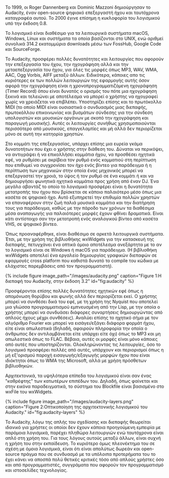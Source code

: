 Το 1999, οι Roger Dannenberg και Dominic Mazzoni δημιούργησαν το Audacity, έναν open-source ψηφιακό επεξεργαστή ήχου και ταυτόχρονα καταγραφέα αυτού. Το 2000 έγινε επίσημη η κυκλοφορία του λογισμικού υπό την έκδοση 0.8.

Το λογισμικό είναι διαθέσιμο για τα λειτουργικά συστήματα macOS, Windows, Linux και συστήματα τα οποία βασίζονται στο UNIX, ενώ αριθμεί συνολικά 314.2 εκατομμύρια downloads μέσω των FossHub, Google Code και SourceForge.

Το Audacity, προσφέρει πολλές δυνατότητες και λειτουργίες που αφορούν την επεξεργασία του ήχου, την ηχογράφηση αλλά και την μεταεπεξεργασία του ήχου, για όλες τις μορφές όπως MP3, WAV, WMA, AAC, Ogg Vorbis, AIFF μεταξύ άλλων. Ειδικότερα, κάποιες απο τις κυριότερες εκ των πολλών λειτουργιών της εφαρμογής αυτής όσον αφορά την ηχογράφηση είναι η χρονοπρογραμματιζόμενη ηχογράφηση (Timer Record) όπου είναι δυνατός ο ορισμός του πότε μια ηχογράφηση ξεκινά και τελειώνει με αποτέλεσμα να μπορεί ο χρήστης να ηχογραφεί χωρίς να χρειάζεται να επιβλέπει. Υποστηρίζει επίσης και το πρωτόκολλο MIDI (το οποίο MIDI είναι ουσιαστικά ο συνδυασμός μιας διεπαφής, πρωτοκόλλου επικοινωνίας και βυσμάτων σύνδεσης για την σύνδεση υπολογιστών και μουσικών οργάνων με σκοπό την ηχογράφηση και παραγωγή μουσικής). Αυτές οι λειτουργίες συνήθως χρησιμοποιούνται περισσότερο από μουσικούς, επαγγελαμτίες και μή αλλά δεν περιορίζεται μόνο σε αυτή την κατηορία χρηστών.

Στο κομμάτι της επεξεργασίας, υπάρχει επίσης μια ευρεία γκάμα δυνατοτήτων που έχει ο χρήστης στην διάθεση του. Δύναται να περικόψει, να αντιγράψει ή να επικολλήσει κομμάτια ήχου, να προσθέσει ηχητικά εφέ, να ρυθμίσει με ακρίβεια τον ρυθμό ενός κομματιού στη περίπτωση που επιθυμεί να συγχρονίσει τον ήχο ενός βίντεο για παράδειγμα ή η περίπτωση των μηχανικών στην οποία ένας μηχανικός μπορεί να επεξεργαστεί την χροιά, το ύψος ή τον ρυθμό σε ένα κομμάτι ή και να δημιουργήσει φωνητικά ηχητικά κομμάτια προς χρήση από έναν DJ. Ένα μεγάλο αβαντάζ το οποίο το λογισμικό προσφέρει είναι η δυνατότητα μετατροπής του ήχου που βρίσκεται σε κάποιο παλαιότερο μέσο όπως μια κασέτα σε ψηφιακό ήχο. Αυτό εξυπηρετεί την επιθυμία πολλών χρηστών να επαναφέρουν στην ζωή παλιά μουσικά κομμάτια και την διατήρηση τους για παράδειγμα, καθώς με την πάροδο των χρόνων τα διαθέσιμα μέσα αναπαγωγής για παλαιότερες μορφές έχουν φθίνει δραματικά. Είναι κάτι αντίστοιχο σαν την μετατροπή ενός αναλογικού βίντεο από κασέτα VHS, σε ψηφιακό βίντεο.

Όπως προαναφέρθηκε, είναι διαθέσιμο σε αρκετά λειτουργικά συστήματα. Έτσι, με την χρήση της βιβλιοθήκης wxWidgets για την κατασκευή της διεπαφής, πετυγχάνει ένα οπτικά όμοιο αποτέλεσμα ανεξάρτητα με το αν το λογισμικό είναι σε Windows ή macOS για παράδειγμα. (Η βιβλιοθήκη wxWidgets αποτελεί ένα εργαλείο δημιουργίας γραφικών διεπαφών σε εφαρμογές cross platform που καθιστά δυνατό το compile του κώδικα με ελάχιστες παρεμβάσεις από τον προγραμματιστή).

{% include figure image_path="/images/audacity.png" caption="Figure 1:Η διεπαφή του Audacity, στην έκδοση 3.2" id="fig:audacity" %}

Προσφέρονται επίσης πολλές δυνατότητες ηχητικών εφέ όπως η απομόνωση θορύβου και φωνής αλλά δεν περιορίζεται εκεί. Ο χρήστης μπορεί να συνθέσει δικά του εφέ, με τη χρήση της Nyquist που αποτελεί μια γλώσσα προγραμματισμού εμπνευσμένη από την Lisp, με την οποία ο χρήστης μπορεί να συνδυάσει διάφορες συναρτήσεις δημιουργώντας από απλούς ήχους μέχρι συνθέσεις). Αναλύει επίσης το ηχητικό σήμα με τον αλγόριθμο Fourier και μπορεί να εισάγει/εξάγει διάφορα φορμάτ ήχου, είτε είναι απωλεστικά (δηλαδή, αφαιρούν πληροφορία την οποία ο άνθρωπος δεν αντιλαμβάνεται είτε υπάρχει είτε όχι) όπως το MP3 και μη απωλεστικά όπως το FLAC. Βέβαια, αυτές οι μορφές είναι μόνο κάποιες από αυτές που υποστηρίζονται. Ολοκληρώνοντας τις λειτουργίες, όσο το λογισμικό προσφέρει πολλές από αυτές, υπάρχουν και περιορισμοί όπως η μή εξ'ορισμού παροχή εισαγωγής/εξαγωγής μορφών ήχου που είναι ιδιόκτητοι όπως το WMA της Microsoft, αλλά με χρήση πρόσθετων βιβλιοθηκών.

Αρχιτεκτονικά, τα υψηλότερα επίπεδα του λογισμικού είναι σαν ένας "καθρέφτης" των κατωτέρων επιπέδων του. Δηλαδή, όπως φαίνεται και στην εικόνα παραδειγματικά, το σύστημα του Blockfile είναι βασισμένο στο wxFile του wxWidgets.

{% include figure image_path="/images/audacity-layers.png" caption="Figure 2:Οπτικοποίηση της αρχιτεκτονικής λογισμικού του Audacity." id="fig:audacity-layers" %}

Το Audacity, λόγω της απλής του σχεδίασης και διεπαφής θεωρείται ιδανικό για χρήστες οι οποίοι δεν έχουν κάποια προηγούμενη εμπειρία με παρόμοια λογισμικά, παρέχει πληθώρα λειτουργιών ενώ ταυτόχρονα είναι απλό στη χρήση του. Για τους λόγους αυτούς μεταξύ άλλων, είναι συχνή η χρήση του στην εκπαίδευση. Το κυριότερο όμως πλεονέκτημα του σε σχέση με όμοια λογισμικά, είναι ότι είναι απολύτως δωρεάν και open-source πράγμα που σε συνδυασμό με τα υπόλοιπα προτερήματα του το έχει κάνει να αποσπά πολύ θετικές κριτικές τόσο από απλούς χρήστες όσο και από προγραμματιστές, συγγράματα που αφορούν τον προγραμματισμό και ιστοσελίδες τεχνολογίας.


